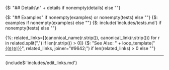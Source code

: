 {$: "## Details\n" + details if nonempty(details) else ""}

{$: "## Examples" if nonempty(examples) or nonempty(tests) else ""}
{$: examples if nonempty(examples) else ""}
{$: include('includes/tests.md') if nonempty(tests) else ""}

{%: related_links=[(canonical_name(r.strip()), canonical_link(r.strip())) for r in related.split(",") if len(r.strip()) > 0]}
{$: "See Also: " + loop_template("[{{`0[0]`}}]({{0[1]}})", related_links, joiner="<span>#9642;</span>") if len(related_links) > 0 else ""}

---

{include$:'includes/edit_links.md'}